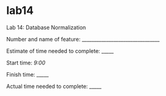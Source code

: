 # lab14
Lab 14: Database Normalization

Number and name of feature: ________________________________

Estimate of time needed to complete: _____

Start time: _9:00_

Finish time: _____

Actual time needed to complete: _____
